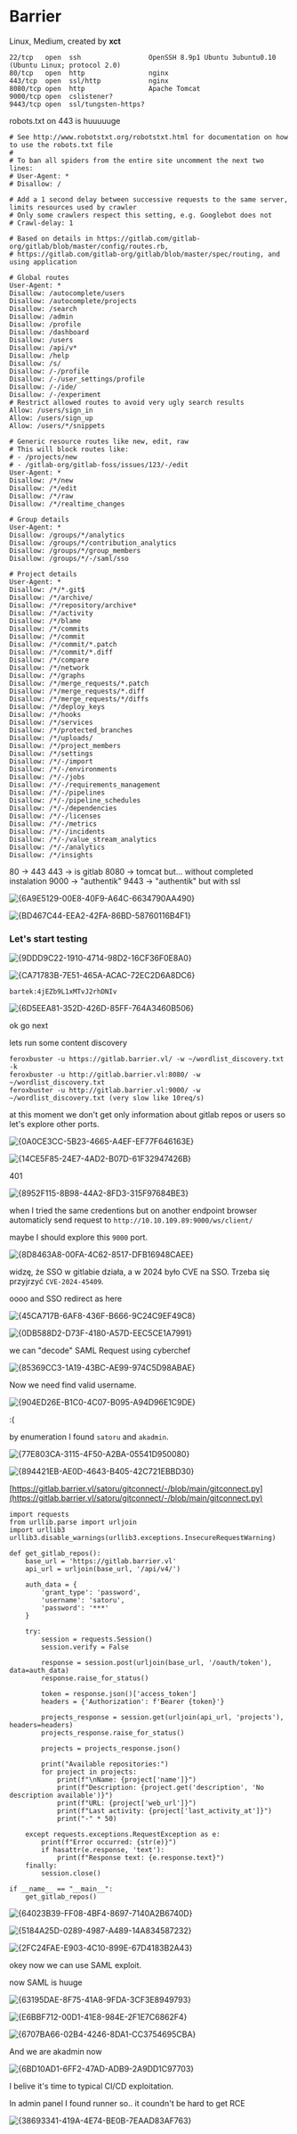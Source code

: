 # Barrier
Linux, Medium, created by **xct**

```
22/tcp   open  ssh                 OpenSSH 8.9p1 Ubuntu 3ubuntu0.10 (Ubuntu Linux; protocol 2.0)
80/tcp   open  http                nginx
443/tcp  open  ssl/http            nginx
8080/tcp open  http                Apache Tomcat
9000/tcp open  cslistener?
9443/tcp open  ssl/tungsten-https?
```

robots.txt on 443 is huuuuuge
```
# See http://www.robotstxt.org/robotstxt.html for documentation on how to use the robots.txt file
#
# To ban all spiders from the entire site uncomment the next two lines:
# User-Agent: *
# Disallow: /

# Add a 1 second delay between successive requests to the same server, limits resources used by crawler
# Only some crawlers respect this setting, e.g. Googlebot does not
# Crawl-delay: 1

# Based on details in https://gitlab.com/gitlab-org/gitlab/blob/master/config/routes.rb,
# https://gitlab.com/gitlab-org/gitlab/blob/master/spec/routing, and using application

# Global routes
User-Agent: *
Disallow: /autocomplete/users
Disallow: /autocomplete/projects
Disallow: /search
Disallow: /admin
Disallow: /profile
Disallow: /dashboard
Disallow: /users
Disallow: /api/v*
Disallow: /help
Disallow: /s/
Disallow: /-/profile
Disallow: /-/user_settings/profile
Disallow: /-/ide/
Disallow: /-/experiment
# Restrict allowed routes to avoid very ugly search results
Allow: /users/sign_in
Allow: /users/sign_up
Allow: /users/*/snippets

# Generic resource routes like new, edit, raw
# This will block routes like:
# - /projects/new
# - /gitlab-org/gitlab-foss/issues/123/-/edit
User-Agent: *
Disallow: /*/new
Disallow: /*/edit
Disallow: /*/raw
Disallow: /*/realtime_changes

# Group details
User-Agent: *
Disallow: /groups/*/analytics
Disallow: /groups/*/contribution_analytics
Disallow: /groups/*/group_members
Disallow: /groups/*/-/saml/sso

# Project details
User-Agent: *
Disallow: /*/*.git$
Disallow: /*/archive/
Disallow: /*/repository/archive*
Disallow: /*/activity
Disallow: /*/blame
Disallow: /*/commits
Disallow: /*/commit
Disallow: /*/commit/*.patch
Disallow: /*/commit/*.diff
Disallow: /*/compare
Disallow: /*/network
Disallow: /*/graphs
Disallow: /*/merge_requests/*.patch
Disallow: /*/merge_requests/*.diff
Disallow: /*/merge_requests/*/diffs
Disallow: /*/deploy_keys
Disallow: /*/hooks
Disallow: /*/services
Disallow: /*/protected_branches
Disallow: /*/uploads/
Disallow: /*/project_members
Disallow: /*/settings
Disallow: /*/-/import
Disallow: /*/-/environments
Disallow: /*/-/jobs
Disallow: /*/-/requirements_management
Disallow: /*/-/pipelines
Disallow: /*/-/pipeline_schedules
Disallow: /*/-/dependencies
Disallow: /*/-/licenses
Disallow: /*/-/metrics
Disallow: /*/-/incidents
Disallow: /*/-/value_stream_analytics
Disallow: /*/-/analytics
Disallow: /*/insights
```

80 -> 443
443 -> is gitlab
8080 -> tomcat but... without completed instalation
9000 -> "authentik"
9443 ->  "authentik" but with ssl


![{6A9E5129-00E8-40F9-A64C-6634790AA490}](https://github.com/user-attachments/assets/005ef84d-53f9-4d95-9a51-d96af87ccb1f)

![{BD467C44-EEA2-42FA-86BD-58760116B4F1}](https://github.com/user-attachments/assets/659e8380-7d0e-4637-b03d-c9898ac6a850)

### Let's start testing

![{9DDD9C22-1910-4714-98D2-16CF36F0E8A0}](https://github.com/user-attachments/assets/fe136418-5c30-41df-959e-27a8c849fdde)

![{CA71783B-7E51-465A-ACAC-72EC2D6A8DC6}](https://github.com/user-attachments/assets/68d9dc48-3511-4aec-bb65-a0f362a5ed98)

`bartek:4jEZb9L1xMTvJ2rhDNIv`

![{6D5EEA81-352D-426D-85FF-764A3460B506}](https://github.com/user-attachments/assets/a08ebb5f-8ba2-4c7b-8cd6-4a3bbeeba8c4)

ok go next

lets run some content discovery
```
feroxbuster -u https://gitlab.barrier.vl/ -w ~/wordlist_discovery.txt -k
feroxbuster -u http://gitlab.barrier.vl:8080/ -w ~/wordlist_discovery.txt
feroxbuster -u http://gitlab.barrier.vl:9000/ -w ~/wordlist_discovery.txt (very slow like 10req/s)
```

at this moment we don't get only information about gitlab repos or users so let's explore other ports.

![{0A0CE3CC-5B23-4665-A4EF-EF77F646163E}](https://github.com/user-attachments/assets/d8fa6261-e608-4447-9a3c-f59f8489441e)

![{14CE5F85-24E7-4AD2-B07D-61F32947426B}](https://github.com/user-attachments/assets/88759fbe-28cc-4fa4-a8d4-45b00cd0950a)

401

![{8952F115-8B98-44A2-8FD3-315F97684BE3}](https://github.com/user-attachments/assets/0f0faf21-e84a-45a3-b6ba-eb4df498d49b)

when I tried the same credentions but on another endpoint browser automaticly send request to `http://10.10.109.89:9000/ws/client/`

maybe I should explore this `9000` port. 

![{8D8463A8-00FA-4C62-8517-DFB16948CAEE}](https://github.com/user-attachments/assets/201fdb9b-1737-4e04-ab7f-e97866eb330c)

widzę, że SSO w gitlabie działa, a w 2024 było CVE na SSO. Trzeba się przyjrzyć `CVE-2024-45409`.

oooo and SSO redirect as here 

![{45CA717B-6AF8-436F-B666-9C24C9EF49C8}](https://github.com/user-attachments/assets/ef951d3f-54a1-4376-b42f-a0532fb548f9)

![{0DB588D2-D73F-4180-A57D-EEC5CE1A7991}](https://github.com/user-attachments/assets/d23fc40b-3f22-4129-bac3-c468a2f5730d)

we can "decode" SAML Request using cyberchef

![{85369CC3-1A19-43BC-AE99-974C5D98ABAE}](https://github.com/user-attachments/assets/1dfa6809-44ec-4ce6-97a3-e622f74de301)

Now we need find valid username.

![{904ED26E-B1C0-4C07-B095-A94D96E1C9DE}](https://github.com/user-attachments/assets/98f50860-102c-486f-8c25-7bc555d630b8)

:(

by enumeration I found `satoru` and `akadmin`.

![{77E803CA-3115-4F50-A2BA-05541D950080}](https://github.com/user-attachments/assets/0a4d069c-6444-472b-9ff4-afb627283363)

![{894421EB-AE0D-4643-B405-42C721EBBD30}](https://github.com/user-attachments/assets/ec6a1410-0d39-470d-b9ea-1aff0800e738)


[https://gitlab.barrier.vl/satoru/gitconnect/-/blob/main/gitconnect.py](https://gitlab.barrier.vl/satoru/gitconnect/-/blob/main/gitconnect.py)
```
import requests
from urllib.parse import urljoin
import urllib3
urllib3.disable_warnings(urllib3.exceptions.InsecureRequestWarning)

def get_gitlab_repos():
    base_url = 'https://gitlab.barrier.vl'
    api_url = urljoin(base_url, '/api/v4/')
    
    auth_data = {
        'grant_type': 'password',
        'username': 'satoru',
        'password': '***'
    }
    
    try:
        session = requests.Session()
        session.verify = False
        
        response = session.post(urljoin(base_url, '/oauth/token'), data=auth_data)
        response.raise_for_status()
        
        token = response.json()['access_token']
        headers = {'Authorization': f'Bearer {token}'}
        
        projects_response = session.get(urljoin(api_url, 'projects'), headers=headers)
        projects_response.raise_for_status()
        
        projects = projects_response.json()
        
        print("Available repositories:")
        for project in projects:
            print(f"\nName: {project['name']}")
            print(f"Description: {project.get('description', 'No description available')}")
            print(f"URL: {project['web_url']}")
            print(f"Last activity: {project['last_activity_at']}")
            print("-" * 50)
            
    except requests.exceptions.RequestException as e:
        print(f"Error occurred: {str(e)}")
        if hasattr(e.response, 'text'):
            print(f"Response text: {e.response.text}")
    finally:
        session.close()

if __name__ == "__main__":
    get_gitlab_repos()

```

![{64023B39-FF08-4BF4-8697-7140A2B6740D}](https://github.com/user-attachments/assets/7b225d25-3d5b-45a2-8267-69ecb041c3aa)

![{5184A25D-0289-4987-A489-14A834587232}](https://github.com/user-attachments/assets/80ea799b-c07c-4402-b68d-361c15f3c6cd)

![{2FC24FAE-E903-4C10-899E-67D4183B2A43}](https://github.com/user-attachments/assets/0643b1e2-1de0-4ef0-b3ce-cc2dbf69b430)

okey now we can use SAML exploit.

now SAML is huuge

![{63195DAE-8F75-41A8-9FDA-3CF3E8949793}](https://github.com/user-attachments/assets/650bcfd0-6821-46f5-b84e-e72c7bf742f0)

![{E6BBF712-00D1-41E8-984E-2F1E7C6862F4}](https://github.com/user-attachments/assets/64ca5614-5c64-40ca-a2aa-cd2339df1927)

![{6707BA66-02B4-4246-8DA1-CC3754695CBA}](https://github.com/user-attachments/assets/798243b6-b7ce-4b77-8c1f-bb7e020deff2)

And we are akadmin now

![{6BD10AD1-6FF2-47AD-ADB9-2A9DD1C97703}](https://github.com/user-attachments/assets/1382a321-080c-462b-8265-d9ccd94723b6)

I belive it's time to typical CI/CD exploitation.

In admin panel I found runner so.. it coundn't be hard to get RCE

![{38693341-419A-4E74-BE0B-7EAAD83AF763}](https://github.com/user-attachments/assets/bc101b78-da42-46a2-b5c0-9bdb74180638)




